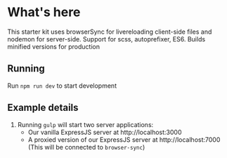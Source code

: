 #  What's here

This starter kit uses browserSync for livereloading client-side files and nodemon for server-side.
Support for scss, autoprefixer, ES6. Builds minified versions for production

## Running

Run ```npm run dev``` to start development

## Example details

1. Running ```gulp``` will start two server applications:
    * Our vanilla ExpressJS server at http://localhost:3000
    * A proxied version of our ExpressJS server at http://localhost:7000 (This will be connected to ```browser-sync```)
